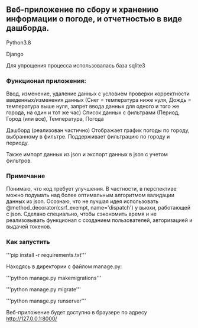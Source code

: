 ## Веб-приложение по сбору и хранению информации о погоде, и отчетностью в виде дашборда.
Python3.8

Django

Для упрощения процесса использовалась база sqlite3

### Функционал приложения:
Ввод, изменение, удаление данных с условием проверки корректности
введенных/изменения данных (Снег = температура ниже нуля, Дождь = температура выше
нуля, запрет ввода данных для одного и того же города, на один и тот же час)
Список данных с фильтрами (Период, Город (или все), Температура, Погода

Дашборд (реализован частично)
Отображает график погоды по городу, выбранному в фильтре. Поддерживает фильтрацию по городу и периоду.

Также импорт данных из json и экспорт данных в json с учетом фильтров.

### Примечание
Понимаю, что код требует улучшения.
В частности, в перспективе можно подумать над более оптимальным алгоритмом валидации данных из json.
Осознаю, что не лучшая идея использовать @method_decorator(csrf_exempt, name='dispatch') у вьюхи, работающей с json. Сделано специально, чтобы сэкономить время и не реализовывать функционал с созданием пользователей, авторизацией и выдачей токенов.

### Как запустить
'''pip install -r requirements.txt'''

Находясь в директории с файлом manage.py:

'''python manage.py makemigrations'''

'''python manage.py migrate'''

'''python manage.py runserver'''

Веб-приложение будет доступно в браузере по адресу http://127.0.0.1:8000/
